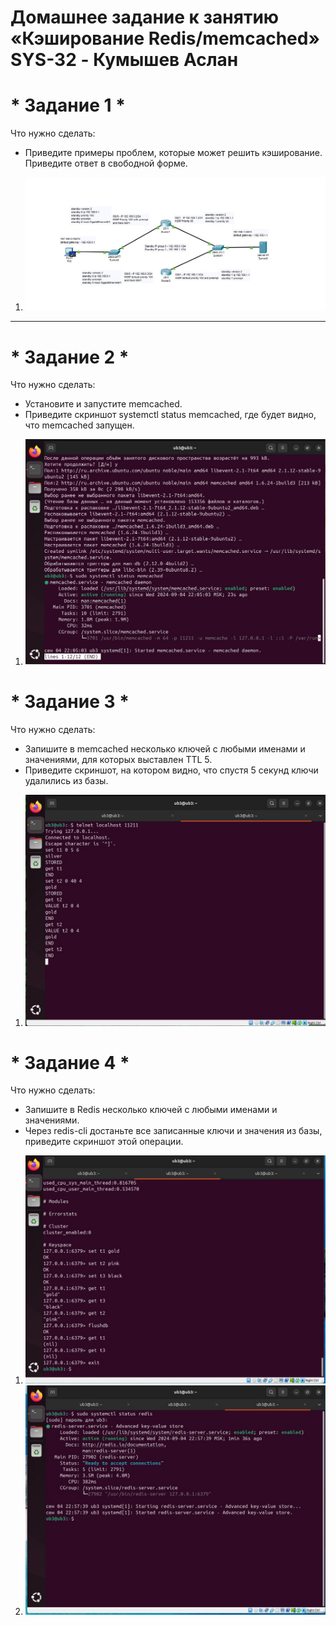 # **Домашнее задание к занятию «Кэширование Redis/memcached» SYS-32 - Кумышев Аслан**

# * Задание 1 *
Что нужно сделать:

* Приведите примеры проблем, которые может решить кэширование.
  Приведите ответ в свободной форме.

1. ![alt text](https://github.com/sAslank/Disas-ter-recovery-Keepalived/blob/main/img/11.jpg)

 **************************************************************************

# * Задание 2 *
Что нужно сделать:

* Установите и запустите memcached.
* Приведите скриншот systemctl status memcached, где будет видно, что memcached запущен.

1. ![alt text](https://github.com/sAslank/Redis-memcached/blob/main/img/2.jpg)

# * Задание 3 *
Что нужно сделать:

* Запишите в memcached несколько ключей с любыми именами и значениями, для которых выставлен TTL 5.
* Приведите скриншот, на котором видно, что спустя 5 секунд ключи удалились из базы.

1. ![alt text](https://github.com/sAslank/Redis-memcached/blob/main/img/3.jpg)


# * Задание 4 *
Что нужно сделать:

* Запишите в Redis несколько ключей с любыми именами и значениями.
* Через redis-cli достаньте все записанные ключи и значения из базы, приведите скриншот этой операции.

1. ![alt text](https://github.com/sAslank/Redis-memcached/blob/main/img/4.jpg)
2. ![alt text](https://github.com/sAslank/Redis-memcached/blob/main/img/4.1.jpg)
